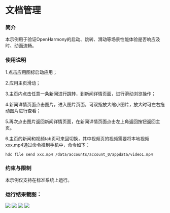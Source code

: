 # 文档管理

### 简介

本示例用于验证OpenHarmony的启动、跳转、滑动等场景性能体验是否响应及时、动画流畅。

### 使用说明

1.点击应用图标启动应用；

2.应用主页滑动；

3.主页内点击任意一条新闻进行跳转，到新闻详情页面，进行滑动浏览操作；

4.新闻详情页面点击图片，进入图片页面，可双指放大缩小图片，放大时可左右拖动图片进行查看；

5.再次点击图片返回新闻详情页面，在新闻详情页面点击左上角返回按钮返回主页。

6.主页的新闻和视频tab页可来回切换，其中视频页的视频需要将本地视频xxx.mp4通过命令推到手机中，命令如下：
  ```
  hdc file send xxx.mp4 /data/accounts/account_0/appdata/video1.mp4 
  ```

### 约束与限制

本示例仅支持在标准系统上运行。

### 运行结果截图：

![](screenshot/Screenshot_1.jpg)
![](screenshot/Screenshot_2.jpg)
![](screenshot/Screenshot_3.jpg)
![](screenshot/Screenshot_4.jpg)
